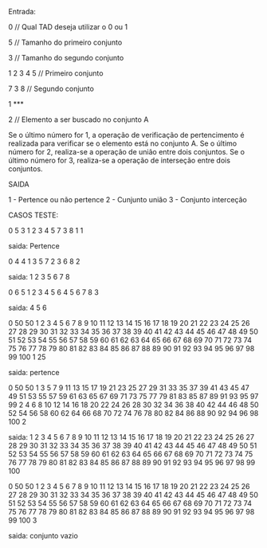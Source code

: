 Entrada:

0                    //   Qual TAD deseja utilizar o 0 ou 1 

5                    //   Tamanho do primeiro conjunto

3                    //   Tamanho do segundo conjunto

1 2 3 4 5            //   Primeiro conjunto 

7 3 8                //   Segundo conjunto

1       ***         

2                   //   Elemento a ser buscado no conjunto A



Se o último número for 1, a operação de verificação de pertencimento é realizada para verificar se o elemento está no conjunto A.
Se o último número for 2, realiza-se a operação de união entre dois conjuntos.
Se o último número for 3, realiza-se a operação de interseção entre dois conjuntos.


SAIDA 

1 - Pertence ou não pertence
2 - Cunjunto união
3 - Conjunto interceção 


CASOS TESTE:

0
5
3
1 2 3 4 5
7 3 8
1
1

saida: Pertence


0
4
4
1 3 5 7
2 3 6 8
2
 
saida: 1 2 3 5 6 7 8


0
6
5
1 2 3 4 5 6
4 5 6 7 8
3


saida: 4 5 6


0
50
50
1 2 3 4 5 6 7 8 9 10 11 12 13 14 15 16 17 18 19 20 21 22 23 24 25 26 27 28 29 30 31 32 33 34 35 36 37 38 39 40 41 42 43 44 45 46 47 48 49 50
51 52 53 54 55 56 57 58 59 60 61 62 63 64 65 66 67 68 69 70 71 72 73 74 75 76 77 78 79 80 81 82 83 84 85 86 87 88 89 90 91 92 93 94 95 96 97 98 99 100
1
25

saida: pertence


0
50
50
1 3 5 7 9 11 13 15 17 19 21 23 25 27 29 31 33 35 37 39 41 43 45 47 49 51 53 55 57 59 61 63 65 67 69 71 73 75 77 79 81 83 85 87 89 91 93 95 97 99
2 4 6 8 10 12 14 16 18 20 22 24 26 28 30 32 34 36 38 40 42 44 46 48 50 52 54 56 58 60 62 64 66 68 70 72 74 76 78 80 82 84 86 88 90 92 94 96 98 100
2


saida: 1 2 3 4 5 6 7 8 9 10 11 12 13 14 15 16 17 18 19 20 21 22 23 24 25 26 27 28 29 30 31 32 33 34 35 36 37 38 39 40 41 42 43 44 45 46 47 48 49 50 51 52 53 54 55 56 57 58 59 60 61 62 63 64 65 66 67 68 69 70 71 72 73 74 75 76 77 78 79 80 81 82 83 84 85 86 87 88 89 90 91 92 93 94 95 96 97 98 99 100



0
50
50
1 2 3 4 5 6 7 8 9 10 11 12 13 14 15 16 17 18 19 20 21 22 23 24 25 26 27 28 29 30 31 32 33 34 35 36 37 38 39 40 41 42 43 44 45 46 47 48 49 50
51 52 53 54 55 56 57 58 59 60 61 62 63 64 65 66 67 68 69 70 71 72 73 74 75 76 77 78 79 80 81 82 83 84 85 86 87 88 89 90 91 92 93 94 95 96 97 98 99 100
3

saida: conjunto vazio
